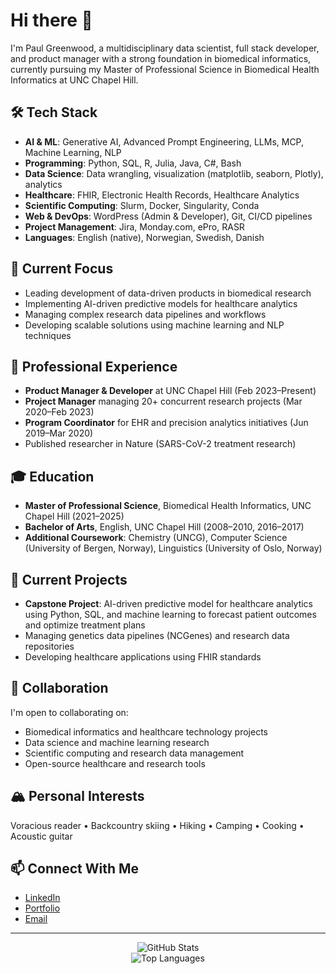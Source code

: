 # Hi there 👋

I'm Paul Greenwood, a multidisciplinary data scientist, full stack developer, and product manager with a strong foundation in biomedical informatics, currently pursuing my Master of Professional Science in Biomedical Health Informatics at UNC Chapel Hill.

## 🛠️ Tech Stack

- **AI & ML**: Generative AI, Advanced Prompt Engineering, LLMs, MCP, Machine Learning, NLP
- **Programming**: Python, SQL, R, Julia, Java, C#, Bash
- **Data Science**: Data wrangling, visualization (matplotlib, seaborn, Plotly), analytics
- **Healthcare**: FHIR, Electronic Health Records, Healthcare Analytics
- **Scientific Computing**: Slurm, Docker, Singularity, Conda
- **Web & DevOps**: WordPress (Admin & Developer), Git, CI/CD pipelines
- **Project Management**: Jira, Monday.com, ePro, RASR
- **Languages**: English (native), Norwegian, Swedish, Danish

## 🔭 Current Focus

- Leading development of data-driven products in biomedical research
- Implementing AI-driven predictive models for healthcare analytics
- Managing complex research data pipelines and workflows
- Developing scalable solutions using machine learning and NLP techniques

## 💼 Professional Experience

- **Product Manager & Developer** at UNC Chapel Hill (Feb 2023–Present)
- **Project Manager** managing 20+ concurrent research projects (Mar 2020–Feb 2023)
- **Program Coordinator** for EHR and precision analytics initiatives (Jun 2019–Mar 2020)
- Published researcher in Nature (SARS-CoV-2 treatment research)

## 🎓 Education

- **Master of Professional Science**, Biomedical Health Informatics, UNC Chapel Hill (2021–2025)
- **Bachelor of Arts**, English, UNC Chapel Hill (2008–2010, 2016–2017)
- **Additional Coursework**: Chemistry (UNCG), Computer Science (University of Bergen, Norway), Linguistics (University of Oslo, Norway)

## 🌱 Current Projects

- **Capstone Project**: AI-driven predictive model for healthcare analytics using Python, SQL, and machine learning to forecast patient outcomes and optimize treatment plans
- Managing genetics data pipelines (NCGenes) and research data repositories
- Developing healthcare applications using FHIR standards

## 🤝 Collaboration

I'm open to collaborating on:
- Biomedical informatics and healthcare technology projects
- Data science and machine learning research
- Scientific computing and research data management
- Open-source healthcare and research tools

## 🏔️ Personal Interests

Voracious reader • Backcountry skiing • Hiking • Camping • Cooking • Acoustic guitar

## 📫 Connect With Me

- [LinkedIn](https://linkedin.com/in/poglesbyg)
- [Portfolio](https://poglesbyg.github.io)
- [Email](mailto:pogrant@alumni.unc.edu)

---

<div align="center">
  <img src="https://github-readme-stats.vercel.app/api?username=poglesbyg&show_icons=true&theme=radical" alt="GitHub Stats" />
</div>

<div align="center">
  <img src="https://github-readme-stats.vercel.app/api/top-langs/?username=poglesbyg&layout=compact&theme=radical" alt="Top Languages" />
</div>
